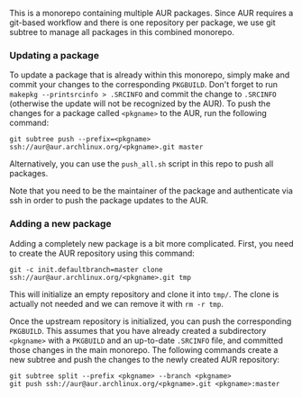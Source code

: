This is a monorepo containing multiple AUR packages. Since AUR requires a git-based workflow and there is one repository per package, we use git subtree to manage all packages in this combined monorepo.

### Updating a package

To update a package that is already within this monorepo, simply make and commit your changes to the corresponding `PKGBUILD`. Don't forget to run `makepkg --printsrcinfo > .SRCINFO` and commit the change to `.SRCINFO` (otherwise the update will not be recognized by the AUR). To push the changes for a package called `<pkgname>` to the AUR, run the following command:
```
git subtree push --prefix=<pkgname> ssh://aur@aur.archlinux.org/<pkgname>.git master
```
Alternatively, you can use the `push_all.sh` script in this repo to push all packages.

Note that you need to be the maintainer of the package and authenticate via ssh in order to push the package updates to the AUR.

### Adding a new package

Adding a completely new package is a bit more complicated. First, you need to create the AUR repository using this command:
```
git -c init.defaultbranch=master clone ssh://aur@aur.archlinux.org/<pkgname>.git tmp
```
This will initialize an empty repository and clone it into `tmp/`. The clone is actually not needed and we can remove it with `rm -r tmp`.

Once the upstream repository is initialized, you can push the corresponding `PKGBUILD`. This assumes that you have already created a subdirectory `<pkgname>` with a `PKGBUILD` and an up-to-date `.SRCINFO` file, and committed those changes in the main monorepo. The following commands create a new subtree and push the changes to the newly created AUR repository:
```
git subtree split --prefix <pkgname> --branch <pkgname>
git push ssh://aur@aur.archlinux.org/<pkgname>.git <pkgname>:master
```
